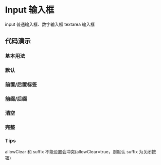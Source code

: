 # Input 输入框

input 普通输入框、数字输入框 textarea 输入框

## 代码演示

### 基本用法

<code src="../../src/input/demo/input.tsx"></code>

### 默认

<code src="../../src/input/demo/default.tsx"></code>

### 前置/后置标签

<code src="../../src/input/demo/addon.tsx"></code>

### 前缀/后缀

<code src="../../src/input/demo/fix.tsx"></code>

### 清空

<code src="../../src/input/demo/clear.tsx"></code>

### 完整

<code src="../../src/input/demo/all.tsx"></code>

### Tips

allowClear 和 suffix 不能设置会冲突(allowClear=true，则默认 suffix 为关闭按钮)

<API src="../../src/input/index.tsx"></API>
